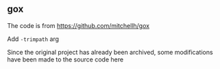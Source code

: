 ## gox

The code is from https://github.com/mitchellh/gox

Add `-trimpath` arg

Since the original project has already been archived, some modifications have been made to the source code here